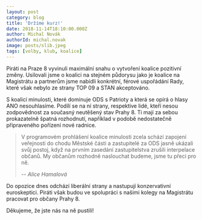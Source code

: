```yaml
---
layout: post
category: blog
title: 'Držíme kurz!'
date: 2018-11-14T18:10:00.000Z
author: Michal Novák
authorId: michal.novak
image: posts/slib.jpeg
tags: [volby, klub, koalice]
---
```


Piráti na Praze 8 vyvinuli maximální snahu o vytvoření koalice pozitivní změny. Usilovali jsme o koalici na stejném půdorysu jako je koalice na Magistrátu a partnerům jsme nabídli konkrétní, férové uspořádání Rady, které však nebylo ze strany TOP 09 a STAN akceptováno.

S koalicí minulosti, které dominuje ODS s Patrioty a která se opírá o hlasy ANO nesouhlasíme. Podílí se na ní strany, respektive lidé, kteří nesou zodpovědnost za současný neutěšený stav Prahy 8. Ti mají za sebou prokazatelně špatná rozhodnutí, například v podobě nedostatečně připraveného pořízení nové radnice.

> V programovém prohlášení koalice minulosti zcela schází zapojení veřejnosti do chodu Městské části a zastupitelé za ODS jasně ukázali svůj postoj, když na prvním zasedání zastupitelstva zrušili interpelace občanů. My občanům rozhodně naslouchat budeme, jsme tu přeci pro ně.
>
> -- *Alice Hamalová*

Do opozice dnes odchází liberální strany a nastupují konzervativní euroskeptici. Piráti však budou ve spolupráci s našimi kolegy na Magistrátu pracovat pro občany Prahy 8.

Děkujeme, že jste nás na ně pustili!


<!-- vim:set spell spelllang=cs,en: -->
